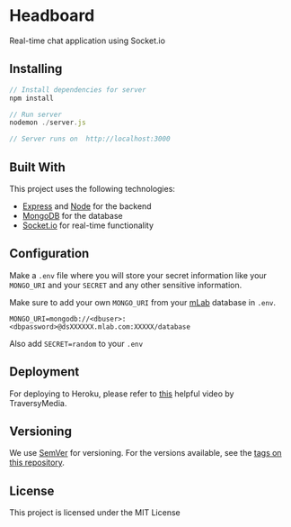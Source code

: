# Headboard

Real-time chat application using Socket.io

## Installing

```javascript
// Install dependencies for server
npm install

// Run server
nodemon ./server.js

// Server runs on  http://localhost:3000
```

## Built With

This project uses the following technologies:

- [Express](http://expressjs.com/) and [Node](https://nodejs.org/en/) for the backend
- [MongoDB](https://www.mongodb.com/) for the database
- [Socket.io](https://socket.io/) for real-time functionality

## Configuration

Make a `.env` file where you will store your secret information like
your `MONGO_URI` and your `SECRET` and any other sensitive information.

Make sure to add your own `MONGO_URI` from your [mLab](http://mlab.com) database in `.env`.

```
MONGO_URI=mongodb://<dbuser>:<dbpassword>@dsXXXXXX.mlab.com:XXXXX/database
```
Also add `SECRET=random` to your `.env`

## Deployment

For deploying to Heroku, please refer to [this](https://www.youtube.com/watch?v=71wSzpLyW9k) helpful video by TraversyMedia.

## Versioning

We use [SemVer](http://semver.org/) for versioning. For the versions available, see the [tags on this repository](https://github.com/your/project/tags).

## License

This project is licensed under the MIT License
